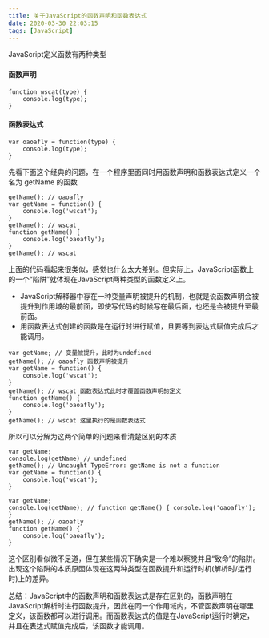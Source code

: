 ```yaml
---
title: 关于JavaScript的函数声明和函数表达式
date: 2020-03-30 22:03:15
tags: [JavaScript]
---
```


JavaScript定义函数有两种类型

#### 函数声明

```
function wscat(type) {
    console.log(type);
}
```

#### 函数表达式

```
var oaoafly = function(type) {
    console.log(type);
}
```

先看下面这个经典的问题，在一个程序里面同时用函数声明和函数表达式定义一个名为 getName 的函数

```
getName(); // oaoafly
var getName = function() {
    console.log('wscat');
}
getName(); // wscat
function getName() {
    console.log('oaoafly');
}
getName(); // wscat
```

上面的代码看起来很类似，感觉也什么太大差别。但实际上，JavaScript函数上的一个“陷阱”就体现在JavaScript两种类型的函数定义上。

- JavaScript解释器中存在一种变量声明被提升的机制，也就是说函数声明会被提升到作用域的最前面，即使写代码的时候写在最后面，也还是会被提升至最前面。
- 用函数表达式创建的函数是在运行时进行赋值，且要等到表达式赋值完成后才能调用。

```
var getName; // 变量被提升，此时为undefined
getName(); // oaoafly 函数声明被提升
var getName = function() {
    console.log('wscat');
}
getName(); // wscat 函数表达式此时才覆盖函数声明的定义
function getName() {
    console.log('oaoafly');
}
getName(); // wscat 这里执行的是函数表达式
```

所以可以分解为这两个简单的问题来看清楚区别的本质

```
var getName;
console.log(getName) // undefined
getName(); // Uncaught TypeError: getName is not a function
var getName = function() {
    console.log('wscat');
}
```

```
var getName;
console.log(getName); // function getName() { console.log('oaoafly'); }
getName(); // oaoafly
function getName() {
    console.log('oaoafly');
}
```

这个区别看似微不足道，但在某些情况下确实是一个难以察觉并且“致命”的陷阱。出现这个陷阱的本质原因体现在这两种类型在函数提升和运行时机(解析时/运行时)上的差异。

总结：JavaScript中的函数声明和函数表达式是存在区别的，函数声明在JavaScript解析时进行函数提升，因此在同一个作用域内，不管函数声明在哪里定义，该函数都可以进行调用。而函数表达式的值是在JavaScript运行时确定，并且在表达式赋值完成后，该函数才能调用。